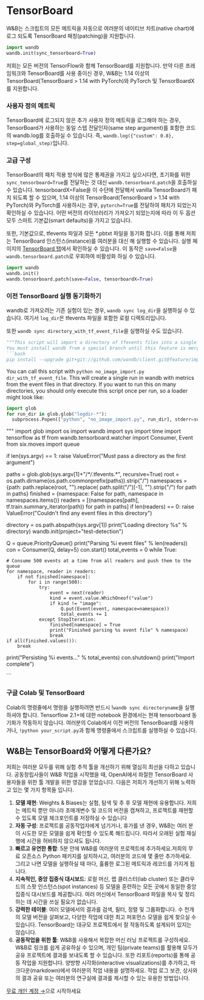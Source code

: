 # TensorBoard

W&B는 스크립트의 모든 메트릭을 자동으로 여러분의 네이티브 차트\(native chart\)에 로그 되도록 TensorBoard 패칭\(patching\)을 지원합니다.

```python
import wandb
wandb.init(sync_tensorboard=True)
```

저희는 모든 버전의 TensorFlow와 함께 TensorBoard를 지원합니다. 만약 다른 프레임워크와 TensorBoard를 사용 중이신 경우, W&B는 1.14 이상의 TensorBoard\(TensorBoard &gt; 1.14 with PyTorch\)와 PyTorch 및 TensorBoardX를 지원합니다.

###  **사용자 정의 메트릭**

TensorBoard에 로그되지 않은 추가 사용자 정의 메트릭을 로그해야 하는 경우, TensorBoard가 사용하는 동일 스텝 전달인자\(same step argument\)를 포함한 코드의 wandb.log를 호출하실 수 있습니다. 즉, `wandb.log({"custom": 0.8}, step=global_step)`입니다.

###  **고급 구성**

 TensorBoard의 패치 적용 방식에 많은 통제권을 가지고 싶으시다면, 초기화를 위한 `sync_tensorboard=True`를 전달하는 것 대신 `wandb.tensorboard.patch`을 호출하실 수 있습니다. tensorboardX=False을 이 수단에 전달해서 vanilla TensorBoard가 패치 되도록 할 수 있으며, 1.14 이상의 TensorBoard\(TensorBoard &gt; 1.14 with PyTorch\)와 PyTorch를 사용하시는 경우, `pytorch=True`를 전달하여 패치가 되었는지 확인하실 수 있습니다. 어떤 버전의 라이브러리가 가져오기 되었는지에 따라 이 두 옵션 모두 스마트 기본값\(smart defaults\)을 가지고 있습니다.

또한, 기본값으로, tfevents 파일과 모든 \*.pbtxt 파일을 동기화 합니다. 이를 통해 저희는 TensorBoard 인스턴스\(instance\)를 여러분을 대신 해 실행할 수 있습니다. 실행 페이지의 [TensorBoard 탭](https://www.wandb.com/articles/hosted-tensorboard)에서 확인하실 수 있습니다. 이 동작은 `save=False`을 `wandb.tensorboard.patch`로 우회하여 비활성화 하실 수 있습니다.  


```python
import wandb
wandb.init()
wandb.tensorboard.patch(save=False, tensorboardX=True)
```

###  **이전 TensorBoard 실행 동기화하기**

 wandb로 가져오려는 기존 실험이 있는 경우, `wandb sync log_dir`을 실행하실 수 있습니다. 여기서 `log_dir`은 tfevents 파일을 포함한 로컬 디렉토리입니다.

또한 `wandb sync directory_with_tf_event_file`을 실행하실 수도 있습니다.

```python
"""This script will import a directory of tfevents files into a single W&B run.
You must install wandb from a special branch until this feature is merged into the mainline: 
```bash
pip install --upgrade git+git://github.com/wandb/client.git@feature/import#egg=wandb
```

You can call this script with `python no_image_import.py dir_with_tf_event_file`. This will create a single run in wandb with metrics from the event files in that directory. If you want to run this on many directories, you should only execute this script once per run, so a loader might look like:

```python
import glob
for run_dir in glob.glob("logdir-*"):
  subprocess.Popen(["python", "no_image_import.py", run_dir], stderr=subprocess.PIPE, stdout=subprocess.PIPE)
```

""" import glob import os import wandb import sys import time import tensorflow as tf from wandb.tensorboard.watcher import Consumer, Event from six.moves import queue

if len\(sys.argv\) == 1: raise ValueError\("Must pass a directory as the first argument"\)

paths = glob.glob\(sys.argv\[1\]+"/_\*/_.tfevents.\*", recursive=True\) root = os.path.dirname\(os.path.commonprefix\(paths\)\).strip\("/"\) namespaces = {path: path.replace\(root, ""\).replace\( path.split\("/"\)\[-1\], ""\).strip\("/"\) for path in paths} finished = {namespace: False for path, namespace in namespaces.items\(\)} readers = \[\(namespaces\[path\], tf.train.summary\_iterator\(path\)\) for path in paths\] if len\(readers\) == 0: raise ValueError\("Couldn't find any event files in this directory"\)

directory = os.path.abspath\(sys.argv\[1\]\) print\("Loading directory %s" % directory\) wandb.init\(project="test-detection"\)

Q = queue.PriorityQueue\(\) print\("Parsing %i event files" % len\(readers\)\) con = Consumer\(Q, delay=5\) con.start\(\) total\_events = 0 while True:

```text
# Consume 500 events at a time from all readers and push them to the queue
for namespace, reader in readers:
    if not finished[namespace]:
        for i in range(500):
            try:
                event = next(reader)
                kind = event.value.WhichOneof("value")
                if kind != "image":
                    Q.put(Event(event, namespace=namespace))
                    total_events += 1
            except StopIteration:
                finished[namespace] = True
                print("Finished parsing %s event file" % namespace)
                break
if all(finished.values()):
    break
```

print\("Persisting %i events..." % total\_events\) con.shutdown\(\) print\("Import complete"\)

\`\`\`

###  **구글 Colab 및 TensorBoard**

Colab의 명령줄에서 명령을 실행하려면 반드시 !`wandb sync directoryname`을 실행하셔야 합니다. Tensorflow 2.1+에 대한 notebook 환경에서는 현재 tensorboard 동기화가 작동하지 않습니다. 여러분의 Colab에서 이전 버전의 TensorBoard를 사용하거나, `!python your_script.py`과 함께 명령줄에서 스크립트를 실행하실 수 있습니다.

## **W&B는 TensorBoard와 어떻게 다른가요?**

저희는 여러분 모두를 위해 실험 추적 툴을 개선하기 위해 열심히 최선을 다하고 있습니다. 공동창립사들이 W&B 작업을 시작했을 때, OpenAI에서 좌절한 TensorBoard 사용자들을 위한 툴 개발을 위한 영감을 얻었습니다. 다음은 저희가 개선하기 위해 노력하고 있는 몇 가지 항목들 입니다.

1. **모델 재현**: Weights & Biases는 실험, 탐색 및 추 후 모델 재현에 유용합니다. 저희는 메트릭 뿐만 아니라 초매개변수 및 코드의 버전을 캡쳐하고, 프로젝트를 재현할 수 있도록 모델 체크포인트를 저장하실 수 있습니다
2. **자동 구성**: 프로젝트를 공동작업자에게 넘기거나, 휴가를 낸 경우, W&B는 여러 분이 시도한 모든 모델을 쉽게 확인할 수 있도록 해드립니다. 따라서 오래된 실험 재실행에 시간을 허비하지 않으셔도 됩니다.
3. **빠르고 유연한 통합**: 5분 안에 W&B를 여러분의 프로젝트에 추가하세요.저희의 무료 오픈소스 Python 패키지를 설치하시고, 여러분의 코드에 몇 줄만 추가하세요. 그리고 나면 모델을 실행하실 때 마다, 훌륭한 로그된 메트릭과 레코드를 가지게 됩니다.
4. **지속적인, 중앙 집중식 대시보드**: 로컬 머신, 랩 클러스터\(lab cluster\) 또는 클라우드의 스팟 인스턴스\(spot instances\) 등 모델을 훈련하는 모든 곳에서 동일한 중앙 집중식 대시보드를 제공합니다. 여러 머신에서 TensorBoard 파일을 복사 및 정리하는 데 시간을 쓰실 필요가 없습니다.
5. **강력한 테이블**: 여러 모델에서의 결과를 검색, 필터, 정렬 및 그룹화합니다. 수 천개의 모델 버전을 살펴보고, 다양한 작업에 대한 최고 퍼포먼스 모델을 쉽게 찾으실 수 있습니다. TensorBoard는 대규모 프로젝트에서 잘 작동하도록 설계되어 있지는 않습니다.
6. **공동작업을 위한 툴**: W&B를 사용해서 복잡한 머신 러닝 프로젝트를 구성하세요. W&B로 링크를 쉽게 공유하실 수 있으며, 개인 팀\(private teams\)를 활용해 모두가 공유 프로젝트에 결과를 보내도록 할 수 있습니다. 또한 리포트\(reports\)를 통해 공동 작업을 지원합니다. 양방향 시각화\(interactive visualizations\)를 추가하고, 마크다운\(markdown\)에서 여러분의 작업 내용을 설명하세요. 작업 로그 보관, 상사와의 결과 공유 또는 여러분의 연구실에 결과를 제시할 수 있는 유용한 방법입니다.

[무료 개인 계정 →](http://app.wandb.ai/)으로 시작하세요

